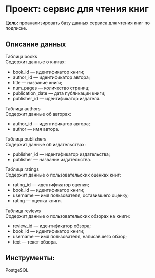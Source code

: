 # **Проект: сервис для чтения книг**
**Цель:** проанализировать базу данных сервиса для чтения книг по подписке.

## Описание данных
Таблица books  
Содержит данные о книгах:
- book_id — идентификатор книги;
- author_id — идентификатор автора;
- title — название книги;
- num_pages — количество страниц;
- publication_date — дата публикации книги;
- publisher_id — идентификатор издателя.
  
Таблица authors  
Содержит данные об авторах:
- author_id — идентификатор автора;
- author — имя автора.

Таблица publishers  
Содержит данные об издательствах:
- publisher_id — идентификатор издательства;
- publisher — название издательства.

Таблица ratings  
Содержит данные о пользовательских оценках книг:
- rating_id — идентификатор оценки;
- book_id — идентификатор книги;
- username — имя пользователя, оставившего оценку;
- rating — оценка книги.

Таблица reviews  
Содержит данные о пользовательских обзорах на книги:
- review_id — идентификатор обзора;
- book_id — идентификатор книги;
- username — имя пользователя, написавшего обзор;
- text — текст обзора.

## Инструменты:
PostgeSQL


